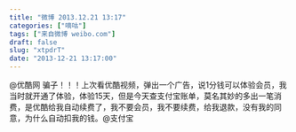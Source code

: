 ```yaml
---
title: "微博 2013.12.21 13:17"
categories: ["嘀咕"]
tags: ["来自微博 weibo.com"]
draft: false
slug: "xtpdrT"
date: "2013-12-21 13:17:00"
---
```


<p>@优酷网 骗子！！！上次看优酷视频，弹出一个广告，说1分钱可以体验会员，我当时就开通了体验，体验15天，但是今天查支付宝账单，莫名其妙的多出一笔消费，是优酷给我自动续费了，我不要会员，我不要续费，给我退款，没有我的同意，为什么自动扣我的钱。@支付宝 ​​​​</p>
